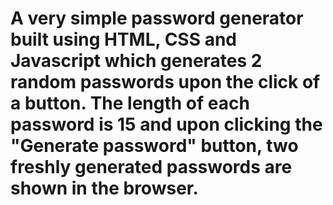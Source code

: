 # A very simple password generator built using HTML, CSS and Javascript which generates 2 random passwords upon the click of a button. The length of each password is 15 and upon clicking the "Generate password" button, two freshly generated passwords are shown in the browser.

